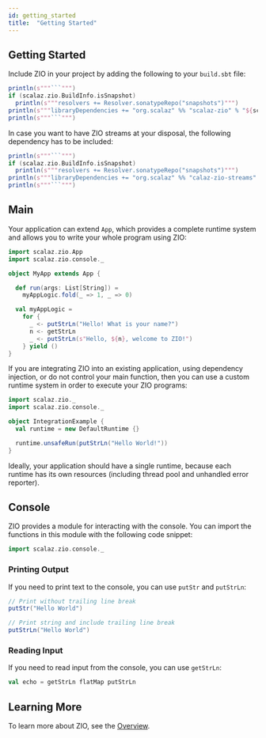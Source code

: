 ```yaml
---
id: getting_started
title:  "Getting Started"
---
```


## Getting Started

Include ZIO in your project by adding the following to your `build.sbt` file:
```scala mdoc:passthrough
println(s"""```""")
if (scalaz.zio.BuildInfo.isSnapshot)
  println(s"""resolvers += Resolver.sonatypeRepo("snapshots")""")
println(s"""libraryDependencies += "org.scalaz" %% "scalaz-zio" % "${scalaz.zio.BuildInfo.version}"""")
println(s"""```""")
```

In case you want to have ZIO streams at your disposal, the following dependency has to be included:

```scala mdoc:passthrough
println(s"""```""")
if (scalaz.zio.BuildInfo.isSnapshot)
  println(s"""resolvers += Resolver.sonatypeRepo("snapshots")""")
println(s"""libraryDependencies += "org.scalaz" %% "calaz-zio-streams" % "${scalaz.zio.BuildInfo.version}"""")
println(s"""```""")
```

## Main

Your application can extend `App`, which provides a complete runtime system and allows you to write your whole program using ZIO:

```scala mdoc:silent
import scalaz.zio.App
import scalaz.zio.console._

object MyApp extends App {

  def run(args: List[String]) =
    myAppLogic.fold(_ => 1, _ => 0)

  val myAppLogic =
    for {
      _ <- putStrLn("Hello! What is your name?")
      n <- getStrLn
      _ <- putStrLn(s"Hello, ${n}, welcome to ZIO!")
    } yield ()
}
```

If you are integrating ZIO into an existing application, using dependency injection, or do not control your main function, then you can use a custom runtime system in order to execute your ZIO programs:

```scala mdoc:silent
import scalaz.zio._
import scalaz.zio.console._

object IntegrationExample {
  val runtime = new DefaultRuntime {}

  runtime.unsafeRun(putStrLn("Hello World!"))
}
```

Ideally, your application should have a single runtime, because each runtime has its own resources (including thread pool and unhandled error reporter).

## Console

ZIO provides a module for interacting with the console. You can import the functions in this module with the following code snippet:

```scala mdoc:silent
import scalaz.zio.console._
```

### Printing Output

If you need to print text to the console, you can use `putStr` and `putStrLn`:

```scala mdoc
// Print without trailing line break
putStr("Hello World")

// Print string and include trailing line break
putStrLn("Hello World")
```

### Reading Input

If you need to read input from the console, you can use `getStrLn`:

```scala mdoc
val echo = getStrLn flatMap putStrLn
```

## Learning More

To learn more about ZIO, see the [Overview](overview/index.md).
